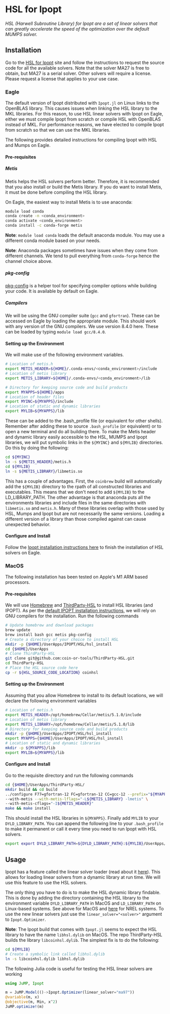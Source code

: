# HSL for Ipopt

*HSL (Harwell Subroutine Library) for Ipopt are a set of linear solvers that can greatly accelerate the speed of the optimization over the default MUMPS solver.*

## Installation

Go to the [HSL for Ipopt](http://www.hsl.rl.ac.uk/ipopt/) site and follow the instructions to request the source code for all the available solvers. Note that the solver MA27 is free to obtain, but MA27 is a serial solver. Other solvers will require a license. Please request a license that applies to your use case.

### Eagle

The default version of Ipopt distributed with `Ipopt.jl` on Linux links to the OpenBLAS library.  This causes issues when linking the HSL library to the MKL libraries.  For this reason, to use HSL linear solvers with Ipopt on Eagle, either we must compile Ipopt from scratch or compile HSL with OpenBLAS instead of MKL.  For performance reasons, we have elected to compile Ipopt from scratch so that we can use the MKL libraries.

The following provides detailed instructions for compiling Ipopt with HSL and Mumps on Eagle.

#### Pre-requisites

##### Metis

Metis helps the HSL solvers perform better.  Therefore, it is recommended that you also install or build the Metis library.  If you do want to install Metis, it must be done before compiling the HSL library.

On Eagle, the easiest way to install Metis is to use anaconda:

```bash
module load conda
conda create -n <conda_environment>
conda activate <conda_environment>
conda install -c conda-forge metis
```
**Note**: `module load conda` loads the default anaconda module. You may use a different conda module based on your needs.

**Note**: Anaconda packages sometimes have issues when they come from different channels.  We tend to pull everything from `conda-forge` hence the channel choice above.

##### pkg-config

[pkg-config](https://www.freedesktop.org/wiki/Software/pkg-config/) is a helper tool for specifying compiler options while building your code. It is available by default on Eagle.

##### Compilers

We will be using the GNU compiler suite (`gcc` and `gfortran`).  These can be accessed on Eagle by loading the appropriate module.  This should work with any version of the GNU compilers. We use version 8.4.0 here.  These can be loaded by typing `module load gcc/8.4.0`.


#### Setting up the Environment 

We will make use of the following environment variables.

```bash
# Location of metis.h
export METIS_HEADER=${HOME}/.conda-envs/<conda_environment>/include
# Location of metis library
export METIS_LIBRARY=${HOME}/.conda-envs/<conda_environment>/lib

# Directory for keeping source code and build products
export MYAPPS=${HOME}/apps
# Location of header files
export MYINC=${MYAPPS}/include
# Location of static and dynamic libraries
export MYLIB=${MYAPPS}/lib
```

These can be added to the .bash_profile file (or equivalent for other shells).  Remember after adding these to source `.bash_profile` (or equivalent) or to open a new terminal and do all building there.
To make the Metis header and dynamic library easily accessible to the HSL, MUMPS and Ipopt libraries, we will put symbolic links in the `${MYINC}` and `${MYLIB}` directories.  Do this by doing the following:

```bash
cd ${MYINC}
ln -s ${METIS_HEADER}/metis.h
cd ${MYLIB}
ln -s ${METIS_LIBRARY}/libmetis.so
```

This has a couple of advantages.  First, the `coinbrew` build will automatically add the `${MYLIB}` directory to the rpath of all constructed libraries and executables.  This means that we don't need to add `${MYLIB}` to the LD_LIBRARY_PATH.  The other advantage is that anaconda puts all the environments libraries and include files in the same directories with `libmetis.so` and `metis.h`.  Many of these libraries overlap with those used by HSL, Mumps and Ipopt but are not necessarily the same versions.  Loading a different version of a library than those compiled against can cause unexpected behavior.

#### Configure and Install

Follow the [Ipopt installation instructions here](ipopt.md#eagle) to finish the installation of HSL solvers on Eagle.

### MacOS

The following installation has been tested on Apple's M1 ARM based processors.

#### Pre-requisites

We will use [Homebrew](https://brew.sh) and [ThirdParty-HSL](https://github.com/coin-or-tools/ThirdParty-HSL) to install HSL libraries (and IPOPT). As per the [default IPOPT installation instructions](https://coin-or.github.io/Ipopt/INSTALL.html), we will rely on GNU compilers for the installation. Run the following commands

```bash
# Update homebrew and download packages
brew update
brew install bash gcc metis pkg-config
# Create a directory of your choice to install HSL
mkdir -p {$HOME}/UserApps/IPOPT/HSL/hsl_install
cd {$HOME}/UserApps
# Clone ThirdParty-HSL
git clone git@github.com:coin-or-tools/ThirdParty-HSL.git
cd ThirdParty-HSL
# Place the HSL source code here
cp -r ${HSL_SOURCE_CODE_LOCATION} coinhsl
```

#### Setting up the Environment 

Assuming that you allow Homebrew to install to its default locations, we will declare the following environment variables

```bash
# Location of metis.h
export METIS_HEADER=/opt/homebrew/Cellar/metis/5.1.0/include
# Location of metis library
export METIS_LIBRARY=/opt/homebrew/Cellar/metis/5.1.0/lib
# Directory for keeping source code and build products
mkdir -p {$HOME}/UserApps/IPOPT/HSL/hsl_install
export MYAPPS={$HOME}/UserApps/IPOPT/HSL/hsl_install
# Location of static and dynamic libraries
mkdir -p ${MYAPPS}/lib
export MYLIB=${MYAPPS}/lib
```

#### Configure and Install

Go to the requisite directory and run the following commands

```bash
cd {$HOME}/UserApps/ThirdParty-HSL/
mkdir build && cd build
../configure F77=gfortran-12 FC=gfortran-12 CC=gcc-12 --prefix="${MYAPPS}" \
--with-metis --with-metis-lflags="-L${METIS_LIBRARY} -lmetis" \
--with-metis-cflags="-I${METIS_HEADER}"
make && make install
```

This should install the HSL libraries in `${MYAPPS}`. Finally add `MYLIB` to your `DYLD_LIBRARY_PATH`. You can append the following line to your `.bash_profile` to make it permanent or call it every time you need to run Ipopt with HSL solvers.

```bash
export export DYLD_LIBRARY_PATH=${DYLD_LIBRARY_PATH}:${MYLIB}/UserApps/IPOPT/HSL/hsl_install/lib
```

## Usage

Ipopt has a feature called the linear solver loader (read about it [here](https://coin-or.github.io/Ipopt/INSTALL.html#LINEARSOLVERLOADER)). This allows for loading linear solvers from a dynamic library at run time.  We will use this feature to use the HSL solvers.

The only thing you have to do is to make the HSL dynamic library findable.  This is done by adding the directory containing the HSL library to the environment variable `DYLD_LIBRARY_PATH` in MacOS and `LD_LIBRARY_PATH` on Linux-based systems. See above for MacOS and [here](ipopt.md#using-custom-ipopt-with-jump) for NREL systems. To use the new linear solvers just use the `linear_solver="<solver>"` argument to `Ipopt.Optimizer`.

**Note**: The Ipopt build that comes with `Ipopt.jl` seems to expect the HSL library to have the name `libhsl.dylib` on MacOS. The repo ThirdParty-HSL builds the library `libcoinhsl.dylib`.  The simplest fix is to do the following:

```bash
cd ${MYLIB}
# Create a symbolic link called libhsl.dylib
ln -s libcoinhsl.dylib libhsl.dylib
```

The following Julia code is useful for testing the HSL linear solvers are working

```julia
using JuMP, Ipopt

m = JuMP.Model(()->Ipopt.Optimizer(linear_solver="ma97"))
@variable(m, x)
@objective(m, Min, x^2)
JuMP.optimize!(m)
```